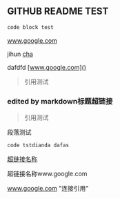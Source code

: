 ## GITHUB README TEST

```markdown
code block test
```

[name]: www.youtube.com	"title"

www.google.com

jihun [cha](www.google.com)

dafdfd [www.google.com]()

> 引用测试
>

[^脚注测试]: 脚注测试描述

### edited by markdown标题超链接

> 引用测试

段落测试 

`code tstdianda dafas`

[超链接名称](www.google.com)

超链接名称www.google.com

www.google.com "连接引用"
